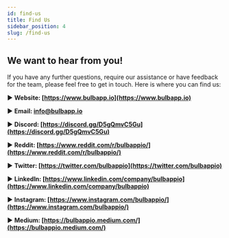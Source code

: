 ```yaml
---
id: find-us
title: Find Us
sidebar_position: 4
slug: /find-us
---
```


## We want to hear from you! 

If you have any further questions, require our assistance or have feedback for the team, please feel free to get in touch. Here is where you can find us:

▶ **Website: [https://www.bulbapp.io](https://www.bulbapp.io)**

▶ **Email: [info@bulbapp.io](mailto:info@bulbapp.io)**

▶ **Discord: [https://discord.gg/D5gQmvC5Gu](https://discord.gg/D5gQmvC5Gu)**

▶ **Reddit: [https://www.reddit.com/r/bulbappio/](https://www.reddit.com/r/bulbappio/)**

▶ **Twitter: [https://twitter.com/bulbappio](https://twitter.com/bulbappio)**

▶ **LinkedIn: [https://www.linkedin.com/company/bulbappio](https://www.linkedin.com/company/bulbappio)**

▶ **Instagram: [https://www.instagram.com/bulbappio/](https://www.instagram.com/bulbappio/)**

▶ **Medium: [https://bulbappio.medium.com/](https://bulbappio.medium.com/)**
